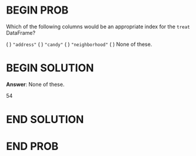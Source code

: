 # BEGIN PROB

Which of the following columns would be an appropriate index for the
`treat` DataFrame?

( ) `"address"`
( ) `"candy"`
( ) `"neighborhood"`
( ) None of these.

# BEGIN SOLUTION

**Answer**: None of these.

<average>54</average>
# END SOLUTION

# END PROB